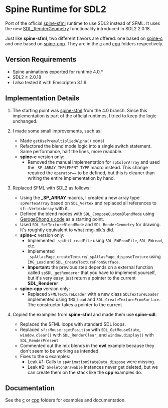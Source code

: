 # Spine Runtime for SDL2

Port of the official [spine-sfml](https://github.com/EsotericSoftware/spine-runtimes/tree/4.0/spine-sfml) runtime to use SDL2 instead of SFML. 
It uses the new [SDL_RenderGeometry](https://wiki.libsdl.org/SDL_RenderGeometry) functionality introduced in SDL2 2.0.18.

Just like **spine-sfml**, two different flavors are offered: one based on [spine-c](https://github.com/EsotericSoftware/spine-runtimes/tree/4.0/spine-c) and one based on [spine-cpp](https://github.com/EsotericSoftware/spine-runtimes/tree/4.0/spine-cpp). They are in the [c](/c) and [cpp](/cpp) folders respectively.

## Version Requirements

- Spine animations exported for runtime 4.0.*
- SDL2 ≥ 2.0.18
- I also tested it with Emscripten 3.1.9.

## Implementation Details

1. The starting point was [spine-sfml](https://github.com/EsotericSoftware/spine-runtimes/tree/4.0/spine-sfml) from the 4.0 branch. Since this implementation is part of the official runtimes, I tried to keep the logic unchanged.

2. I made some small improvements, such as:
    - Made `getUsePremultipliedAlpha()` const
    - Refactored the blend mode logic into a single switch statement. Same performance, half the lines, more readable.
    - **spine-c** version only:
        - Removed the manual implementation for `spColorArray` and used the `_SP_ARRAY_IMPLEMENT_TYPE` macro instead. This change required the `operator==` to be defined, but this is cleaner than writing the entire implementation by hand.

3. Replaced SFML with SDL2 as follows:
    - Using the **_SP_ARRAY** macros, I created a new array type `spVertexArray` based on `SDL_Vertex` and replaced all references to `sf::VertexArray` with it.
    - Defined the blend modes with `SDL_ComposeCustomBlendMode` using [GerogeChong's code](https://github.com/GerogeChong/spine-sdl) as a starting point.
    - Used `SDL_SetTextureBlendMode` and `SDL_RenderGeometry` for drawing. It's roughtly equivalent to what [rmg-nik's](https://github.com/rmg-nik/sdl_spine_demo/tree/render_geometry) did.
    - **spine-c** version only:
        - Implemented `_spUtil_readFile` using `SDL_RWFromFile`, `SDL_RWread`, etc. 
        - Implemented `_spAtlasPage_createTexture`/`_spAtlasPage_disposeTexture` using `IMG_Load` and `SDL_CreateTextureFromSurface`. 
        - **Important:** the previous step depends on a external function called `spSDL_getRenderer` that you have to implement yourself, but it's very easy: just return a pointer to the current **SDL_Renderer**
    - **spine-cpp** version only:
        - Replaced `SFMLTextureLoader` with a new class `SDLTextureLoader` implemented using `IMG_Load` and `SDL_CreateTextureFromSurface`. The constructor takes a pointer to the current

4. Copied the examples from **spine-sfml** and made them use **spine-sdl**: 
    - Replaced the SFML loops with standard SDL loops.
    - Replaced `sf::Mouse::getPosition` with `SDL_GetMouseState`, `window.clear()` with `SDL_RenderClear`, and `window.display()` with `SDL_RenderPresent`
    - Commented out the mix blends in the **owl** example because they don't seem to be working as intended.
    - Fixes to the **c** examples:
        - Leak #1: Calls to `spAnimationStateData_dispose` were missing.
        - Leak #2: `SkeletonDrawable` instances never get deleted, but we can create them on the stack like the **cpp** examples do.

## Documentation

See the [c](/c) or [cpp](/cpp) folders for examples and documentation.
